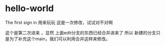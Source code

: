# hello-world
The first sign in 用来玩玩
这是一次修改，试试对不对啊

这个是第二次进来  ，显然 上面edit分支的东西已经合并进来了
所以 新建的分支只是为了补充这个main，我们可以利用合并这样来修改。
